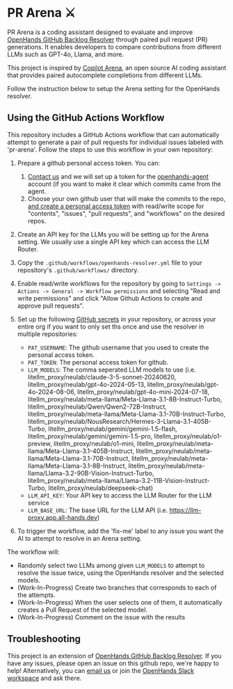 # PR Arena ⚔️

PR Arena is a coding assistant designed to evaluate and improve [OpenHands GitHub Backlog Resolver](https://github.com/All-Hands-AI/OpenHands/tree/main/openhands/resolver) through paired pull request (PR) generations. It enables developers to compare contributions from different LLMs such as GPT-4o, Llama, and more.

This project is inspired by [Copilot Arena](https://github.com/lmarena/copilot-arena), an open source AI coding assistant that provides paired autocomplete completions from different LLMs.

Follow the instruction below to setup the Arena setting for the OpenHands resolver.

## Using the GitHub Actions Workflow

This repository includes a GitHub Actions workflow that can automatically attempt to generate a pair of pull requests for individual issues labeled with 'pr-arena'. Follow the steps to use this workflow in your own repository:

1. Prepare a github personal access token. You can:
    1. [Contact us](mailto:contact@all-hands.dev) and we will set up a token for the [openhands-agent](https://github.com/openhands-agent) account (if you want to make it clear which commits came from the agent.
    2. Choose your own github user that will make the commits to the repo, [and create a personal access token](https://github.com/settings/tokens?type=beta) with read/write scope for "contents", "issues", "pull requests", and "workflows" on the desired repos.

2. Create an API key for the LLMs you will be setting up for the Arena setting. We usually use a single API key which can access the LLM Router.

3. Copy the `.github/workflows/openhands-resolver.yml` file to your repository's `.github/workflows/` directory.

4. Enable read/write workflows for the repository by going to `Settings -> Actions -> General -> Workflow permissions` and selecting "Read and write permissions" and click "Allow Github Actions to create and approve pull requests".

5. Set up the following [GitHub secrets](https://docs.github.com/en/actions/security-for-github-actions/security-guides/using-secrets-in-github-actions) in your repository, or across your entire org if you want to only set ths once and use the resolver in multiple repositories:
   - `PAT_USERNAME`: The github username that you used to create the personal access token.
   - `PAT_TOKEN`: The personal access token for github.
   <!-- - `LLM_MODELS`: The comma seperated LLM models to use (i.e. litellm_proxy/claude-3-5-sonnet-20241022,litellm_proxy/claude-3-5-sonnet-20240620,litellm_proxy/gpt-4o-2024-08-06,litellm_proxy/gpt-4o-2024-05-13,litellm_proxy/gemini-1.5-pro-002,litellm_proxy/gemini-1.5-flash-002,litellm_proxy/Llama-3.1-405b-instruct,litellm_proxy/Llama-3.1-70b-instruct,litellm_proxy/deepseek-chat) -->
   - `LLM_MODELS`: The comma seperated LLM models to use (i.e. litellm_proxy/neulab/claude-3-5-sonnet-20240620, litellm_proxy/neulab/gpt-4o-2024-05-13, litellm_proxy/neulab/gpt-4o-2024-08-06, litellm_proxy/neulab/gpt-4o-mini-2024-07-18, litellm_proxy/neulab/meta-llama/Meta-Llama-3.1-8B-Instruct-Turbo, litellm_proxy/neulab/Qwen/Qwen2-72B-Instruct, litellm_proxy/neulab/meta-llama/Meta-Llama-3.1-70B-Instruct-Turbo, litellm_proxy/neulab/NousResearch/Hermes-3-Llama-3.1-405B-Turbo, litellm_proxy/neulab/gemini/gemini-1.5-flash, litellm_proxy/neulab/gemini/gemini-1.5-pro, litellm_proxy/neulab/o1-preview, litellm_proxy/neulab/o1-mini, litellm_proxy/neulab/meta-llama/Meta-Llama-3.1-405B-Instruct, litellm_proxy/neulab/meta-llama/Meta-Llama-3.1-70B-Instruct, litellm_proxy/neulab/meta-llama/Meta-Llama-3.1-8B-Instruct, litellm_proxy/neulab/meta-llama/Llama-3.2-90B-Vision-Instruct-Turbo, litellm_proxy/neulab/meta-llama/Llama-3.2-11B-Vision-Instruct-Turbo, litellm_proxy/neulab/deepseek-chat)
   - `LLM_API_KEY`: Your API key to access the LLM Router for the LLM service
   - `LLM_BASE_URL`: The base URL for the LLM API (i.e. https://llm-proxy.app.all-hands.dev)


6. To trigger the workflow, add the 'fix-me' label to any issue you want the AI to attempt to resolve in an Arena setting.

The workflow will:

- Randomly select two LLMs among given `LLM_MODELS` to  attempt to resolve the issue twice, using the OpenHands resolver and the selected models.
- (Work-In-Progress) Create two branches that corresponds to each of the attempts.
- (Work-In-Progress) When the user selects one of them, it automatically creates a Pull Request of the selected model.
- (Work-In-Progress) Comment on the issue with the results

## Troubleshooting

This project is an extension of [OpenHands GitHub Backlog Resolver](https://github.com/All-Hands-AI/OpenHands/tree/main/openhands/resolver). If you have any issues, please open an issue on this github repo, we're happy to help!
Alternatively, you can [email us](mailto:contact@all-hands.dev) or join the [OpenHands Slack workspace](https://join.slack.com/t/opendevin/shared_invite/zt-2oikve2hu-UDxHeo8nsE69y6T7yFX_BA) and ask there.
